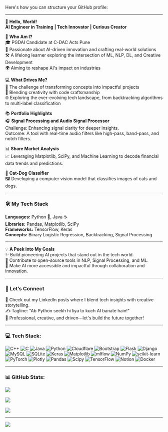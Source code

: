 Here's how you can structure your GitHub profile:

---

👋 **Hello, World!**  
**AI Engineer in Training | Tech Innovator | Curious Creator**

🌟 **Who Am I?**  
🎓 PGDAI Candidate at C-DAC Acts Pune  
🤖 Passionate about AI-driven innovation and crafting real-world solutions  
🛠 A lifelong learner exploring the intersection of ML, NLP, DL, and Creative Development  
🌍 Aiming to reshape AI's impact on industries  

💻 **What Drives Me?**  
🚀 The challenge of transforming concepts into impactful projects  
🎨 Blending creativity with code craftsmanship  
🌐 Exploring the ever-evolving tech landscape, from backtracking algorithms to multi-label classification

📚 **Portfolio Highlights**  
🎧 **Signal Processing and Audio Signal Processor**  
Challenge: Enhancing signal clarity for deeper insights.  
Outcome: A tool with real-time audio filters like high-pass, band-pass, and notch filters.  

📊 **Share Market Analysis**  
📈 Leveraging Matplotlib, SciPy, and Machine Learning to decode financial data trends and predictions.  

🐾 **Cat-Dog Classifier**  
🖼 Developing a computer vision model that classifies images of cats and dogs.

---

### 🛠️ **My Tech Stack**  
**Languages:** Python 🐍, Java ☕  
**Libraries:** Pandas, Matplotlib, SciPy  
**Frameworks:** TensorFlow, Keras  
**Concepts:** Binary Logistic Regression, Backtracking, Signal Processing

---

💡 **A Peek into My Goals**  
✨ Build pioneering AI projects that stand out in the tech world.  
🧩 Contribute to open-source tools in NLP, Signal Processing, and ML.  
🌟 Make AI more accessible and impactful through collaboration and innovation.

---

### 📝 **Let’s Connect**  
💬 Check out my LinkedIn posts where I blend tech insights with creative storytelling.  
✍️ Tagline: "Ab Python seekh hi liya to kuch AI banate hain!"  
📌 Professional, creative, and driven—let's build the future together!

---

### 💻 **Tech Stack:**  
![C++](https://img.shields.io/badge/c++-%2300599C.svg?style=for-the-badge&logo=c%2B%2B&logoColor=white) ![C](https://img.shields.io/badge/c-%2300599C.svg?style=for-the-badge&logo=c&logoColor=white) ![Java](https://img.shields.io/badge/java-%23ED8B00.svg?style=for-the-badge&logo=openjdk&logoColor=white) ![Python](https://img.shields.io/badge/python-3670A0?style=for-the-badge&logo=python&logoColor=ffdd54) ![Cloudflare](https://img.shields.io/badge/Cloudflare-F38020?style=for-the-badge&logo=Cloudflare&logoColor=white) ![Bootstrap](https://img.shields.io/badge/bootstrap-%238511FA.svg?style=for-the-badge&logo=bootstrap&logoColor=white) ![Flask](https://img.shields.io/badge/flask-%23000.svg?style=for-the-badge&logo=flask&logoColor=white) ![Django](https://img.shields.io/badge/django-%23092E20.svg?style=for-the-badge&logo=django&logoColor=white) ![MySQL](https://img.shields.io/badge/mysql-4479A1.svg?style=for-the-badge&logo=mysql&logoColor=white) ![SQLite](https://img.shields.io/badge/sqlite-%2307405e.svg?style=for-the-badge&logo=sqlite&logoColor=white) ![Keras](https://img.shields.io/badge/Keras-%23D00000.svg?style=for-the-badge&logo=Keras&logoColor=white) ![Matplotlib](https://img.shields.io/badge/Matplotlib-%23ffffff.svg?style=for-the-badge&logo=Matplotlib&logoColor=black) ![mlflow](https://img.shields.io/badge/mlflow-%23d9ead3.svg?style=for-the-badge&logo=numpy&logoColor=blue) ![NumPy](https://img.shields.io/badge/numpy-%23013243.svg?style=for-the-badge&logo=numpy&logoColor=white) ![scikit-learn](https://img.shields.io/badge/scikit--learn-%23F7931E.svg?style=for-the-badge&logo=scikit-learn&logoColor=white) ![PyTorch](https://img.shields.io/badge/PyTorch-%23EE4C2C.svg?style=for-the-badge&logo=PyTorch&logoColor=white) ![Plotly](https://img.shields.io/badge/Plotly-%233F4F75.svg?style=for-the-badge&logo=plotly&logoColor=white) ![Pandas](https://img.shields.io/badge/pandas-%23150458.svg?style=for-the-badge&logo=pandas&logoColor=white) ![Scipy](https://img.shields.io/badge/SciPy-%230C55A5.svg?style=for-the-badge&logo=scipy&logoColor=%white) ![TensorFlow](https://img.shields.io/badge/TensorFlow-%23FF6F00.svg?style=for-the-badge&logo=TensorFlow&logoColor=white) ![Notion](https://img.shields.io/badge/Notion-%23000000.svg?style=for-the-badge&logo=notion&logoColor=white) ![Docker](https://img.shields.io/badge/docker-%230db7ed.svg?style=for-the-badge&logo=docker&logoColor=white)

---

### 📊 **GitHub Stats:**  
![](https://github-readme-stats.vercel.app/api?username=HarshJain006&theme=vue-dark&hide_border=false&include_all_commits=false&count_private=false)<br/>  
![](https://github-readme-streak-stats.herokuapp.com/?user=HarshJain006&theme=vue-dark&hide_border=false)<br/>  
![](https://github-readme-stats.vercel.app/api/top-langs/?username=HarshJain006&theme=vue-dark&hide_border=false&include_all_commits=false&count_private=false&layout=compact)

---

[![](https://visitcount.itsvg.in/api?id=HarshJain006&icon=0&color=0)](https://visitcount.itsvg.in)

